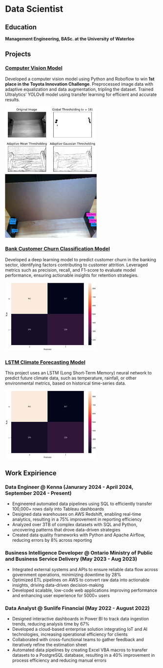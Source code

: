 # Data Scientist 

## Education
**Management Engineering, BASc. at the University of Waterloo**

## Projects

### [Computer Vision Model](https://github.com/leo-cf-tian/toyota-innovation-challenge)
Developed a computer vision model using Python and Roboflow to win **1st place in the Toyota Innovation Challenge**. Preprocessed image data with adaptive equalization and data augmentation, tripling the dataset. Trained Ultralytics’ YOLOv8 model using transfer learning for efficient and accurate results.

<p float="left">
  <img src="https://github.com/yashjagri/portfolio/blob/main/images/thresholding.png" width="300" />

  
  <img src="images/result.png" width="300" /> 
</p>


### [Bank Customer Churn Classification Model](https://github.com/yashjagri/bank_churn_model)
Developed a deep learning model to predict customer churn in the banking sector, identifying factors contributing to customer attrition. Leveraged metrics such as precision, recall, and F1-score to evaluate model performance, ensuring actionable insights for retention strategies.

<img src="https://github.com/yashjagri/portfolio/blob/main/images/prediction_matrix.png" alt="Prediction Matrix" width="300" />

### [LSTM Climate Forecasting Model](https://github.com/yashjagri/LSTM-Climate-Forecasting-Model/tree/main)
This project uses an LSTM (Long Short-Term Memory) neural network to predict future climate data, such as temperature, rainfall, or other environmental metrics, based on historical time-series data.

<img src="https://github.com/yashjagri/portfolio/blob/main/images/prediction_matrix.png" alt="Prediction Matrix" width="300" />

## Work Expirience 

### Data Engineer @ Kenna (Janurary 2024 - April 2024, September 2024 - Present)
*   Engineered automated data pipelines using SQL to efficiently transfer 100,000+ rows daily into Tableau dashboards
*   Designed data warehouses on AWS Redshift, enabling real-time analytics, resulting in a 75% improvement in reporting efficiency
*   Analyzed over 3TB of complex datasets with SQL and Python, uncovering patterns that drove data-driven strategies
*   Created data quality frameworks with Python and Apache Airflow, reducing errors by 8% across reporting

### Business Intelligence Developer @ Ontario Ministry of Public and Business Service Delivery (May 2023 - Aug 2023)
*   Integrated external systems and APIs to ensure reliable data flow across government operations, minimizing downtime by 28%
*   Optimized ETL pipelines on AWS to convert raw data into actionable insights, driving data-driven decision-making
*   Developed scalable, low-code web applications improving performance and enhancing user experience for 5000+ users

### Data Analyst @ Sunlife Financial (May 2022 - August 2022)
*   Designed interactive dashboards in Power BI to track data ingestion trends, reducing analysis time by 67%
*   Developed a cloud-based enterprise solution integrating IoT and AI technologies, increasing operational efficiency for clients
*   Collaborated with cross-functional teams to gather feedback and iteratively refine the estimation sheet
*   Automated data pipelines by creating Excel VBA macros to transfer datasets to a PostgreSQL database, resulting in a 40%
improvement in process efficiency and reducing manual errors



